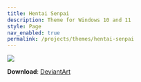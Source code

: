 ```yaml
---
title: Hentai Senpai
description: Theme for Windows 10 and 11
style: Page
nav_enabled: true
permalink: /projects/themes/hentai-senpai
---
```

![][Preview]

**Download**: [DeviantArt][Download]

[Preview]: https://images-wixmp-ed30a86b8c4ca887773594c2.wixmp.com/i/836bd001-fc1e-41ac-8fce-917bee5d1f0e/dii8eck-5a592723-2efa-4c76-b3b9-5427af849437.png/v1/fit/w_828,h_396,q_70,strp/hentai_senpai_by_og_nimbi_dii8eck-414w-2x.jpg
[Download]: https://www.deviantart.com/og-nimbi/art/Hentai-Senpai-1119016100
